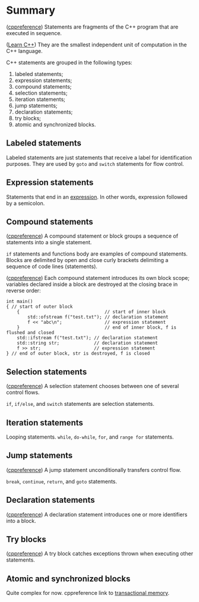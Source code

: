 # Summary
([cppreference](https://en.cppreference.com/w/cpp/language/statements)) Statements are fragments of the C++ program that are executed in sequence.

([Learn C++](https://www.learncpp.com/cpp-tutorial/statements-and-the-structure-of-a-program/)) They are the smallest independent unit of computation in the C++ language.

C++ statements are grouped in the following types:
1. labeled statements;
2. expression statements;
3. compound statements;
4. selection statements;
5. iteration statements;
6. jump statements;
7. declaration statements;
8. try blocks;
9. atomic and synchronized blocks.

## Labeled statements
Labeled statements are just statements that receive a label for identification purposes. They are used by `goto` and `switch` statements for flow control.

## Expression statements
Statements that end in an [expression](https://en.cppreference.com/w/cpp/language/expressions). In other words, expression followed by a semicolon.

## Compound statements
([cppreference](https://en.cppreference.com/w/cpp/language/statements)) A compound statement or block groups a sequence of statements into a single statement.

`if` statements and functions body are examples of compound statements. Blocks are delimited by open and close curly brackets delimiting a sequence of code lines (statements).

([cppreference](https://en.cppreference.com/w/cpp/language/statements#Compound_statements)) Each compound statement introduces its own block scope; variables declared inside a block are destroyed at the closing brace in reverse order:
```
int main()
{ // start of outer block
    {                                // start of inner block
        std::ofstream f("test.txt"); // declaration statement
        f << "abc\n";                // expression statement
    }                                // end of inner block, f is flushed and closed
    std::ifstream f("test.txt"); // declaration statement
    std::string str;             // declaration statement
    f >> str;                    // expression statement
} // end of outer block, str is destroyed, f is closed
```

## Selection statements
([cppreference](https://en.cppreference.com/w/cpp/language/statements#Selection_statements)) A selection statement chooses between one of several control flows.

`if`, `if/else`, and `switch` statements are selection statements.

## Iteration statements
Looping statements. `while`, `do-while`, `for`, and `range for` statements.

## Jump statements
([cppreference](https://en.cppreference.com/w/cpp/language/statements#Jump_statements)) A jump statement unconditionally transfers control flow.

`break`, `continue`, `return`, and `goto` statements.

## Declaration statements
([cppreference](https://en.cppreference.com/w/cpp/language/statements#Declaration_statements)) A declaration statement introduces one or more identifiers into a block.

## Try blocks
([cppreference](https://en.cppreference.com/w/cpp/language/statements#Try_blocks)) A try block catches exceptions thrown when executing other statements.

## Atomic and synchronized blocks
Quite complex for now. cppreference link to [transactional memory](https://en.cppreference.com/w/cpp/language/transactional_memory).
